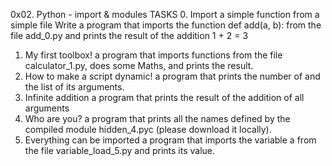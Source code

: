 0x02. Python - import & modules
TASKS
0. Import a simple function from a simple file
Write a program that imports the function def add(a, b): from the file add_0.py and prints the result of the addition 1 + 2 = 3
1. My first toolbox!
a program that imports functions from the file calculator_1.py, does some Maths, and prints the result.
2. How to make a script dynamic!
a program that prints the number of and the list of its arguments.
3. Infinite addition
a program that prints the result of the addition of all arguments
4. Who are you?
a program that prints all the names defined by the compiled module hidden_4.pyc (please download it locally).
5. Everything can be imported
a program that imports the variable a from the file variable_load_5.py and prints its value.
